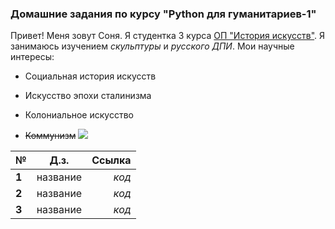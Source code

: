 ### Домашние задания по курсу "Python для гуманитариев-1"
Привет! Меня зовут Соня. Я студентка 3 курса [ОП "История искусств"](https://www.hse.ru/ba/histart/). Я занимаюсь изучением *скульптуры* и *русского ДПИ*. Мои научные интересы:
+ Социальная история искусств
- Искусство эпохи сталинизма 
+ Колониальное искусство 
- ~~Коммунизм~~
![](https://pp.userapi.com/c847219/v847219604/3571e/HroZltC9Y6E.jpg)


|**№**|**Д.з.**|**Ссылка**|
|-----|:------:|---------:|
|**1**|название|  *код*   |
|**2**|название|  *код*   |
|**3**|название|  *код*   |
  